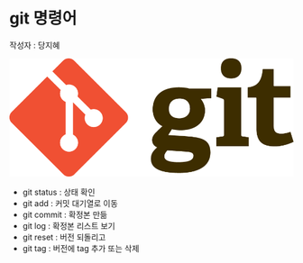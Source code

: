 # git 명령어
작성자 : 당지혜


![git](../assets/git.png)

* git status : 상태 확인
* git add : 커밋 대기열로 이동
* git commit : 확정본 만듦
* git log : 확정본 리스트 보기
* git reset : 버전 되돌리고
* git tag : 버전에 tag 추가 또는 삭제